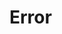 #  Error

<api-schema openapi-path="../../../tsp-output/schema/openapi.yaml" name="Error"></api-schema>